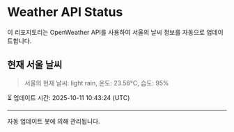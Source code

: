 
# Weather API Status

이 리포지토리는 OpenWeather API를 사용하여 서울의 날씨 정보를 자동으로 업데이트합니다.

## 현재 서울 날씨
> 서울의 현재 날씨: light rain, 온도: 23.56°C, 습도: 95%

⏳ 업데이트 시간: 2025-10-11 10:43:24 (UTC)

---
자동 업데이트 봇에 의해 관리됩니다.
